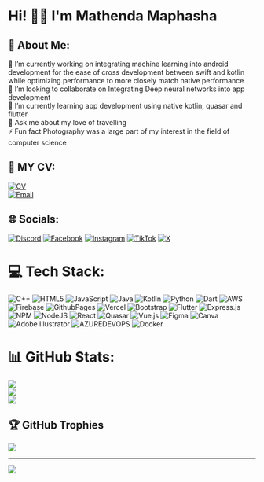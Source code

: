 # Hi! 👋🏾 I'm Mathenda Maphasha

## 💫 About Me:
🔭 I’m currently working on integrating machine learning into android development for the ease of cross development between swift and kotlin while optimizing performance to more closely match native performance<br>👯 I’m looking to collaborate on Integrating Deep neural networks into app development<br>🌱 I’m currently learning app development using native kotlin, quasar and flutter<br>💬 Ask me about my love of travelling<br>⚡ Fun fact Photography was a large part of my interest in the field of computer science

## 📄 MY CV:
[![CV](https://img.shields.io/badge/Curriculum-Vitae-blue?style=for-the-badge)](https://drive.google.com/file/d/1XPP1_Pk_nNGSd54VEd9Z3JVwAsbU_Tng/view?usp=drive_link)<br>
[![Email](https://img.shields.io/badge/Contact_Me-u20477181@tuks.co.za-blue?style=for-the-badge&logo=gmail)](mailto:u20477181@tuks.co.za)
## 🌐 Socials:
[![Discord](https://img.shields.io/badge/Discord-%237289DA.svg?logo=discord&logoColor=white)](https://discord.gg/https://discordapp.com/users/335694466998599681) [![Facebook](https://img.shields.io/badge/Facebook-%231877F2.svg?logo=Facebook&logoColor=white)](<https://facebook.com/Mathenda Maphasha>) [![Instagram](https://img.shields.io/badge/Instagram-%23E4405F.svg?logo=Instagram&logoColor=white)](https://instagram.com/_mathenda_) [![TikTok](https://img.shields.io/badge/TikTok-%23000000.svg?logo=TikTok&logoColor=white)](https://tiktok.com/@mxthee2) [![X](https://img.shields.io/badge/X-black.svg?logo=X&logoColor=white)](https://x.com/Mathenda1) 

# 💻 Tech Stack:
![C++](https://img.shields.io/badge/c++-%2300599C.svg?style=for-the-badge&logo=c%2B%2B&logoColor=white) ![HTML5](https://img.shields.io/badge/html5-%23E34F26.svg?style=for-the-badge&logo=html5&logoColor=white) ![JavaScript](https://img.shields.io/badge/javascript-%23323330.svg?style=for-the-badge&logo=javascript&logoColor=%23F7DF1E) ![Java](https://img.shields.io/badge/java-%23ED8B00.svg?style=for-the-badge&logo=openjdk&logoColor=white) ![Kotlin](https://img.shields.io/badge/kotlin-%237F52FF.svg?style=for-the-badge&logo=kotlin&logoColor=white) ![Python](https://img.shields.io/badge/python-3670A0?style=for-the-badge&logo=python&logoColor=ffdd54) ![Dart](https://img.shields.io/badge/dart-%230175C2.svg?style=for-the-badge&logo=dart&logoColor=white) ![AWS](https://img.shields.io/badge/AWS-%23FF9900.svg?style=for-the-badge&logo=amazon-aws&logoColor=white) ![Firebase](https://img.shields.io/badge/firebase-%23039BE5.svg?style=for-the-badge&logo=firebase) ![GithubPages](https://img.shields.io/badge/github%20pages-121013?style=for-the-badge&logo=github&logoColor=white) ![Vercel](https://img.shields.io/badge/vercel-%23000000.svg?style=for-the-badge&logo=vercel&logoColor=white) ![Bootstrap](https://img.shields.io/badge/bootstrap-%238511FA.svg?style=for-the-badge&logo=bootstrap&logoColor=white) ![Flutter](https://img.shields.io/badge/Flutter-%2302569B.svg?style=for-the-badge&logo=Flutter&logoColor=white) ![Express.js](https://img.shields.io/badge/express.js-%23404d59.svg?style=for-the-badge&logo=express&logoColor=%2361DAFB) ![NPM](https://img.shields.io/badge/NPM-%23CB3837.svg?style=for-the-badge&logo=npm&logoColor=white) ![NodeJS](https://img.shields.io/badge/node.js-6DA55F?style=for-the-badge&logo=node.js&logoColor=white) ![React](https://img.shields.io/badge/react-%2320232a.svg?style=for-the-badge&logo=react&logoColor=%2361DAFB) ![Quasar](https://img.shields.io/badge/Quasar-16B7FB?style=for-the-badge&logo=quasar&logoColor=black) ![Vue.js](https://img.shields.io/badge/vue.js-%2335495e.svg?style=for-the-badge&logo=vuedotjs&logoColor=%234FC08D) ![Figma](https://img.shields.io/badge/figma-%23F24E1E.svg?style=for-the-badge&logo=figma&logoColor=white) ![Canva](https://img.shields.io/badge/Canva-%2300C4CC.svg?style=for-the-badge&logo=Canva&logoColor=white) ![Adobe Illustrator](https://img.shields.io/badge/adobe%20illustrator-%23FF9A00.svg?style=for-the-badge&logo=adobe%20illustrator&logoColor=white) ![AZUREDEVOPS](https://img.shields.io/badge/azuredevops-0078D7.svg?style=for-the-badge&logo=azuredevops&logoColor=white&color=%230078D7) ![Docker](https://img.shields.io/badge/docker-%230db7ed.svg?style=for-the-badge&logo=docker&logoColor=white)
# 📊 GitHub Stats:
![](https://github-readme-stats.vercel.app/api?username=Mathenda&theme=radical&hide_border=false&include_all_commits=true&count_private=true)<br/>
![](https://github-readme-streak-stats.herokuapp.com/?user=Mathenda&theme=radical&hide_border=false)<br/>
![](https://github-readme-stats.vercel.app/api/top-langs/?username=Mathenda&theme=radical&hide_border=false&include_all_commits=true&count_private=true&layout=compact)

## 🏆 GitHub Trophies
![](https://github-profile-trophy.vercel.app/?username=Mathenda&theme=radical&no-frame=false&no-bg=false&margin-w=4)

---
[![](https://visitcount.itsvg.in/api?id=Mathenda&icon=0&color=1)](https://visitcount.itsvg.in)

<!-- Proudly created with GPRM ( https://gprm.itsvg.in ) -->
